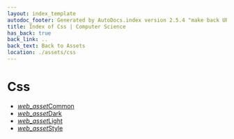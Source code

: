 ```yaml
---
layout: index_template
autodoc_footer: Generated by AutoDocs.index version 2.5.4 "make back URLs relative" ⓒ Starwort, 2020
title: Index of Css | Computer Science
has_back: true
back_link: ..
back_text: Back to Assets
location: ./assets/css
---
```


# **Css**

- <a href='./common.scss'><i title='SCSS file' class="material-icons">web_asset</i>Common</a>
- <a href='./dark.css'><i title='CSS file' class="material-icons">web_asset</i>Dark</a>
- <a href='./light.css'><i title='CSS file' class="material-icons">web_asset</i>Light</a>
- <a href='./style.scss'><i title='SCSS file' class="material-icons">web_asset</i>Style</a>
